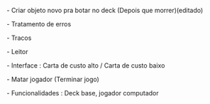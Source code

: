 \- Criar objeto novo pra botar no deck (Depois que morrer)(editado)

\- Tratamento de erros

\- Tracos

\- Leitor

\- Interface : Carta de custo alto / Carta de custo baixo

\- Matar jogador (Terminar jogo)

\- Funcionalidades : Deck base, jogador computador